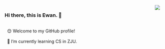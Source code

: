 <img align='right' src="https://github-readme-stats.vercel.app/api?username=Ewan-K&hide_border=true&show_icons=true&theme=dracula">

### Hi there, this is Ewan. 👋
<br>
&nbsp
😊 Welcome to my GitHub profile!
<br><br>
&nbsp
🌱 I’m currently learning CS in ZJU.

